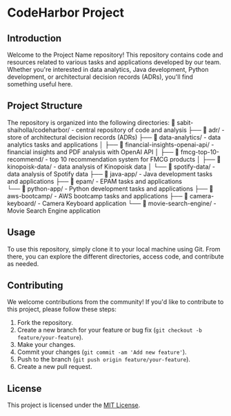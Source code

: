 # CodeHarbor Project

## Introduction
Welcome to the Project Name repository! 
This repository contains code and resources related to various tasks and applications developed by our team. Whether you're interested in data analytics, Java development, Python development, or architectural decision records (ADRs), you'll find something useful here.

## Project Structure
The repository is organized into the following directories:
    📂 sabit-shaiholla/codeharbor/ - central repository of code and analysis
    ├── 📂 adr/ - store of architectural decision records (ADRs)
    ├── 📂 data-analytics/ - data analytics tasks and applications
    │   ├── 📂 financial-insights-openai-api/ - financial insights and PDF analysis with OpenAI API
    │   ├── 📂 fmcg-top-10-recommend/ - top 10 recommendation system for FMCG products
    │   ├── 📂 kinopoisk-data/ - data analysis of Kinopoisk data
    │   └── 📂 spotify-data/ - data analysis of Spotify data
    ├── 📂 java-app/ - Java development tasks and applications
    ├── 📂 epam/ - EPAM tasks and applications      
    └── 📂 python-app/ - Python development tasks and applications
        ├── 📂 aws-bootcamp/ - AWS bootcamp tasks and applications
        ├── 📂 camera-keyboard/ - Camera Keyboard application
        └── 📂 movie-search-engine/ - Movie Search Engine application

## Usage
To use this repository, simply clone it to your local machine using Git. From there, you can explore the different directories, access code, and contribute as needed.

## Contributing
We welcome contributions from the community! If you'd like to contribute to this project, please follow these steps:
1. Fork the repository.
2. Create a new branch for your feature or bug fix (`git checkout -b feature/your-feature`).
3. Make your changes.
4. Commit your changes (`git commit -am 'Add new feature'`).
5. Push to the branch (`git push origin feature/your-feature`).
6. Create a new pull request.

## License
This project is licensed under the [MIT License](LICENSE).